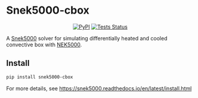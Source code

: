 # Snek5000-cbox

<div align="center">

[![PyPI](https://img.shields.io/pypi/v/snek5000-cbox)](https://pypi.org/project/snek5000-cbox/)
[![Tests Status](https://github.com/snek5000/snek5000-cbox/workflows/Tests/badge.svg)](https://github.com/snek5000/snek5000-cbox/actions?workflow=Tests)

<!-- badges -->

</div>

A [Snek5000](https://github.com/snek5000/snek5000) solver for simulating
differentially heated and cooled convective box with
[NEK5000](https://nek5000.github.io/NekDoc/).

## Install

```bash
pip install snek5000-cbox
```

For more details, see https://snek5000.readthedocs.io/en/latest/install.html
